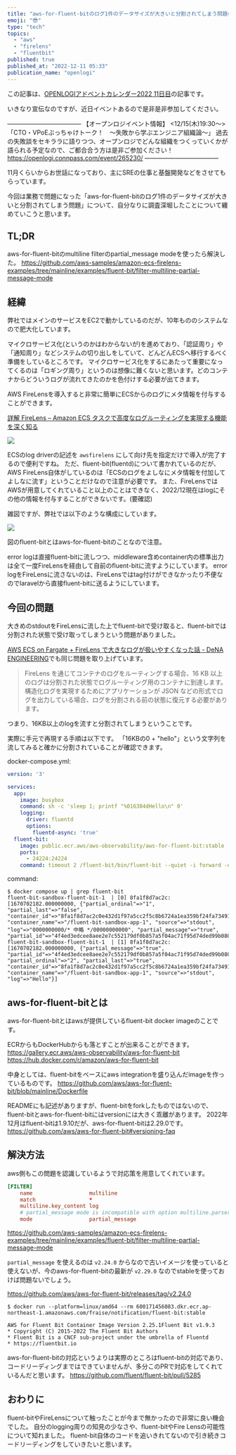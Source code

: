```yaml
---
title: "aws-for-fluent-bitのログ1件のデータサイズが大きいと分割されてしまう問題の調査と解決"
emoji: "😎"
type: "tech"
topics:
  - "aws"
  - "firelens"
  - "fluentbit"
published: true
published_at: "2022-12-11 05:33"
publication_name: "openlogi"
---
```


この記事は、[OPENLOGIアドベントカレンダー2022 11日目](https://qiita.com/advent-calendar/2022/openlogi)の記事です。

いきなり宣伝なのですが、近日イベントあるので是非是非参加してください。

————————————
【オープンロジイベント情報】
<12/15(木)19:30〜>
「CTO・VPoEぶっちゃけトーク！　〜失敗から学ぶエンジニア組織論〜」
過去の失敗談をセキララに語りつつ、オープンロジでどんな組織をつくっていくかが語られる予定なので、ご都合合う方は是非ご参加ください！
https://openlogi.connpass.com/event/265230/
————————————

11月くらいからお世話になっており、主にSREの仕事と基盤開発などをさせてもらっています。

今回は業務で問題になった「aws-for-fluent-bitのログ1件のデータサイズが大きいと分割されてしまう問題」について、自分なりに調査深堀したことについて纏めていこうと思います。

## TL;DR

aws-for-fluent-bitのmultiline filterのpartial_message modeを使ったら解決した。
https://github.com/aws-samples/amazon-ecs-firelens-examples/tree/mainline/examples/fluent-bit/filter-multiline-partial-message-mode

## 経緯

弊社ではメインのサービスをEC2で動かしているのだが、10年もののシステムなので肥大化しています。

マイクロサービス化(というのかはわからないが)を進めており、「認証周り」や「通知周り」などシステムの切り出しをしていて、どんどんECSへ移行するべく準備をしているところです。
マイクロサービス化をするにあたって重要になってくるのは「ロギング周り」というのは想像に難くないと思います。どのコンテナからどういうログが流れてきたのかを色付けする必要が出てきます。

AWS FireLensを導入すると非常に簡単にECSからのログにメタ情報を付与することができます。

[詳解 FireLens – Amazon ECS タスクで高度なログルーティングを実現する機能を深く知る](https://aws.amazon.com/jp/blogs/news/under-the-hood-firelens-for-amazon-ecs-tasks/)

![](https://storage.googleapis.com/zenn-user-upload/5e33832f4514-20221211.png)

ECSのlog driverの記述を `awsfirelens` にして向け先を指定だけで導入が完了するので便利ですね。
ただ、fluent-bit(fluentd)について書かれているのだが、AWS FireLens自体がしているのは「ECSのログをよしなにメタ情報を付加してよしなに流す」ということだけなので注意が必要です。
また、FireLensではAWSが用意してくれていること以上のことはできなく、2022/12現在はlogにその他の情報を付与することができないです。(要確認)

雑図ですが、弊社では以下のような構成にしています。

![](https://storage.googleapis.com/zenn-user-upload/2bce60837faa-20221211.png)

図のfluent-bitとはaws-for-fluent-bitのことなので注意。

error logは直接fluent-bitに流しつつ、middleware含めcontainer内の標準出力は全て一度FireLensを経由して自前のfluent-bitに流すようにしています。
error logをFireLensに流さないのは、FireLensではtag付けができなかったり不便なのでlaravelから直接fluent-bitに送るようにしています。

## 今回の問題

大きめのstdoutをFireLensに流した上でfluent-bitで受け取ると、fluent-bitでは分割された状態で受け取ってしまうという問題がありました。

[AWS ECS on Fargate + FireLens で大きなログが扱いやすくなった話 - DeNA ENGINEERING](https://engineering.dena.com/blog/2022/08/firelens/)でも同じ問題を取り上げています。

> FireLens を通じてコンテナのログをルーティングする場合、16 KB 以上のログは分割された状態でログルーティング用のコンテナに到達します。構造化ログを実現するためにアプリケーションが JSON などの形式でログを出力している場合、ログを分割される前の状態に復元する必要があります。

つまり、16KB以上のlogを流すと分割されてしまうということです。

実際に手元で再現する手順は以下です。
「16KBの0 + "hello"」という文字列を流してみると確かに分割されていることが確認できます。

docker-compose.yml:
```yaml
version: '3'

services:
  app:
    image: busybox
    command: sh -c 'sleep 1; printf "%016384dHello\n" 0'
    logging:
      driver: fluentd
      options:
        fluentd-async: 'true'
  fluent-bit:
    image: public.ecr.aws/aws-observability/aws-for-fluent-bit:stable
    ports:
      - 24224:24224
    command: timeout 2 /fluent-bit/bin/fluent-bit --quiet -i forward -o stdout
```

command:
```
$ docker compose up | grep fluent-bit
fluent-bit-sandbox-fluent-bit-1  | [0] 8fa1f8d7ac2c: [1670702182.000000000, {"partial_ordinal"=>"1", "partial_last"=>"false", "container_id"=>"8fa1f8d7ac2c0e432d1f97a5cc2f5c8b6724a1ea359bf24fa7349143215de0c3", "container_name"=>"/fluent-bit-sandbox-app-1", "source"=>"stdout", "log"=>"0000000000/* 中略 */00000000000", "partial_message"=>"true", "partial_id"=>"4f4ed3edcee8aee2e7c552179df0b857a5f04ac71f95d74ded99b0801bc56ac8"}]
fluent-bit-sandbox-fluent-bit-1  | [1] 8fa1f8d7ac2c: [1670702182.000000000, {"partial_message"=>"true", "partial_id"=>"4f4ed3edcee8aee2e7c552179df0b857a5f04ac71f95d74ded99b0801bc56ac8", "partial_ordinal"=>"2", "partial_last"=>"true", "container_id"=>"8fa1f8d7ac2c0e432d1f97a5cc2f5c8b6724a1ea359bf24fa7349143215de0c3", "container_name"=>"/fluent-bit-sandbox-app-1", "source"=>"stdout", "log"=>"Hello"}]
```

## aws-for-fluent-bitとは

aws-for-fluent-bitとはawsが提供しているfluent-bit docker imageのことです。

ECRからもDockerHubからも落とすことが出来ることができます。
https://gallery.ecr.aws/aws-observability/aws-for-fluent-bit
https://hub.docker.com/r/amazon/aws-for-fluent-bit

中身としては、fluent-bitをベースにaws integrationを盛り込んだimageを作っているものです。
https://github.com/aws/aws-for-fluent-bit/blob/mainline/Dockerfile

READMEにも記述がありますが、fluent-bitをforkしたものではないので、fluent-bitとaws-for-fluent-bitにはversionには大きく乖離があります。
2022年12月はfluent-bitは1.9.10だが、aws-for-fluent-bitは2.29.0です。
https://github.com/aws/aws-for-fluent-bit#versioning-faq

## 解決方法

aws側もこの問題を認識しているようで対応策を用意してくれています。

```conf
[FILTER]
    name                  multiline
    match                 *
    multiline.key_content log
    # partial_message mode is incompatible with option multiline.parser
    mode                  partial_message
```
https://github.com/aws-samples/amazon-ecs-firelens-examples/tree/mainline/examples/fluent-bit/filter-multiline-partial-message-mode

`partial_message` を使えるのは `v2.24.0` からなので古いイメージを使っていると使えないが、今のaws-for-fluent-bitの最新が `v2.29.0` なのでstableを使っておけば問題ないでしょう。

https://github.com/aws/aws-for-fluent-bit/releases/tag/v2.24.0

```shell
$ docker run --platform=linux/amd64 --rm 600171456083.dkr.ecr.ap-northeast-1.amazonaws.com/fraise/notification/fluent-bit:stable

AWS for Fluent Bit Container Image Version 2.25.1Fluent Bit v1.9.3
* Copyright (C) 2015-2022 The Fluent Bit Authors
* Fluent Bit is a CNCF sub-project under the umbrella of Fluentd
* https://fluentbit.io
```

aws-for-fluent-bitの対応というよりは実際のところはfluent-bitの対応であり、コードリーディングまではできていませんが、多分このPRで対応をしてくれているんだと思います。
https://github.com/fluent/fluent-bit/pull/5285

## おわりに

fluent-bitやFireLensについて触ったことが今まで無かったので非常に良い機会でした。
自分のlogging周りの知見の少なさや、fluent-bitやFire Lensの可能性について知れました。
fluent-bit自体のコードを追いきれてないので引き続きコードリーディングをしていきたいと思います。